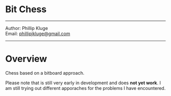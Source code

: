 # Bit Chess
___
Author: Phillip Kluge \
Email: phillipjkluge@gmail.com
___

# Overview
Chess based on a bitboard approach.

Please note that is still very early in development and does **not yet work**. I am still trying out different apporaches for the problems I have encountered.
